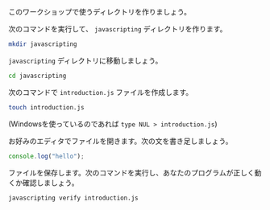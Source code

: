 このワークショップで使うディレクトリを作りましょう。

次のコマンドを実行して、 `javascripting` ディレクトリを作ります。

```bash
mkdir javascripting
```

`javascripting` ディレクトリに移動しましょう。

```bash
cd javascripting
```

次のコマンドで `introduction.js` ファイルを作成します。

```bash
touch introduction.js
```

(Windowsを使っているのであれば `type NUL > introduction.js`)

お好みのエディタでファイルを開きます。次の文を書き足しましょう。

```js
console.log("hello");
```

ファイルを保存します。次のコマンドを実行し、あなたのプログラムが正しく動くか確認しましょう。

```bash
javascripting verify introduction.js
```
